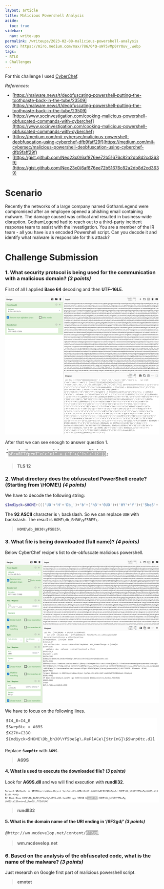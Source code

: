```yaml
---
layout: article
title: Malicious Powershell Analysis
aside:
  toc: true
sidebar:
  nav: write-ups
permalink: /writeups/2023-02-08-malicious-powershell-analysis
cover: https://miro.medium.com/max/786/0*Q-sW75vMp0rrOuv_.webp
tags:
- BTLO
- Challenges
---
```


For this challenge I used [CyberChef](https://gchq.github.io/CyberChef/).

*References*:
- [https://malware.news/t/deobfuscating-powershell-putting-the-toothpaste-back-in-the-tube/23509](https://malware.news/t/deobfuscating-powershell-putting-the-toothpaste-back-in-the-tube/23509)
- [https://www.socinvestigation.com/cooking-malicious-powershell-obfuscated-commands-with-cyberchef](https://www.socinvestigation.com/cooking-malicious-powershell-obfuscated-commands-with-cyberchef)
- [https://medium.com/mii-cybersec/malicious-powershell-deobfuscation-using-cyberchef-dfb9faff29f](https://medium.com/mii-cybersec/malicious-powershell-deobfuscation-using-cyberchef-dfb9faff29f)
- [https://gist.github.com/Neo23x0/6af876ee72b51676c82a2db8d2cd3639](https://gist.github.com/Neo23x0/6af876ee72b51676c82a2db8d2cd3639)

# Scenario
Recently the networks of a large company named GothamLegend were compromised after an employee opened a phishing email containing malware. The damage caused was critical and resulted in business-wide disruption. GothamLegend had to reach out to a third-party incident response team to assist with the investigation. You are a member of the IR team - all you have is an encoded Powershell script. Can you decode it and identify what malware is responsible for this attack?

# Challenge Submission

### 1. What security protocol is being used for the communication with a malicious domain? _(3 points)_

First of all I applied **Base 64** decoding and then **UTF-16LE**.

![Alt text](https://raw.githubusercontent.com/z3f1r0/z3f1r0.github.io/master/img/malicious-powershell-analysis/1.png)

After that we can see enough to answer question 1.

![Alt text](https://raw.githubusercontent.com/z3f1r0/z3f1r0.github.io/master/img/malicious-powershell-analysis/2.png)
> **TLS 12**

### 2. What directory does the obfuscated PowerShell create? (Starting from \\HOME\\) _(4 points)_

We have to decode the following string: 
```powershell
$Imd1yck=$HOME+((('UO'+'H'+'Db_')+'b'+('h3'+'0UO')+('HY'+'f')+('5be5'+'g'+'UOH'))."ReP`lACe"(('U'+'OH'),[StrInG][chAr]92))+$Swrp6tc+(('.'+'dl')+'l');$K47V=('R'+('4'+'9G'))
```

The **92 ASCII** character is `\` backslash. So we can replace `UOH` with backslash. 
The result is `HOME\db_BH30\yF5BE5\`.

>**`HOME\db_BH30\yF5BE5\`**

### 3. What file is being downloaded (full name)? _(4 points)_

Below CyberChef recipe's list to de-obfuscate malicious powershell.

![Alt text](https://raw.githubusercontent.com/z3f1r0/z3f1r0.github.io/master/img/malicious-powershell-analysis/3.png)

We have to focus on the following lines.

![Alt text](https://raw.githubusercontent.com/z3f1r0/z3f1r0.github.io/master/img/malicious-powershell-analysis/6.png)

Replace **`Swep6tc`** with **`A69S`**.

> **A69S**

#### 4. What is used to execute the downloaded file? _(3 points)_

Look for **A69S.dll** and we will find execution with **rundll32**.

![Alt text](https://raw.githubusercontent.com/z3f1r0/z3f1r0.github.io/master/img/malicious-powershell-analysis/5.png)

> **rundll32**

#### 5. What is the domain name of the URI ending in ‘/6F2gd/’ _(3 points)_

![Alt text](https://raw.githubusercontent.com/z3f1r0/z3f1r0.github.io/master/img/malicious-powershell-analysis/4.png)

> **wm.mcdevelop.net**

### 6. Based on the analysis of the obfuscated code, what is the name of the malware? _(3 points)_

Just research on Google first part of malicious powershell script.

> **emotet**
